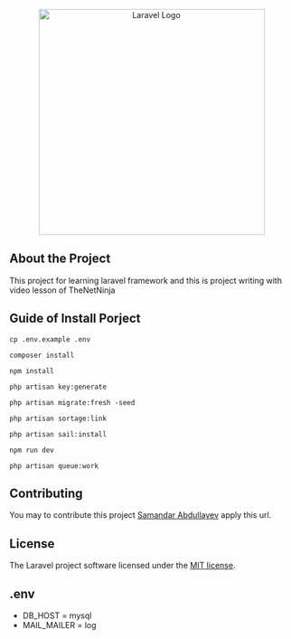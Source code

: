 <p align="center"><a href="https://laravel.com" target="_blank"><img src="https://raw.githubusercontent.com/laravel/art/master/logo-lockup/5%20SVG/2%20CMYK/1%20Full%20Color/laravel-logolockup-cmyk-red.svg" width="400" alt="Laravel Logo"></a></p>


## About the Project

This project for learning laravel framework and this is project writing with video lesson of TheNetNinja

## Guide of Install Porject


``` 
cp .env.example .env
```
``` 
composer install 
```
``` 
npm install 
```
``` 
php artisan key:generate
```
``` 
php artisan migrate:fresh -seed
```
``` 
php artisan sortage:link
```
``` 
php artisan sail:install
```
``` 
npm run dev
```
``` 
php artisan queue:work
```

## Contributing
You may to contribute this project [Samandar Abdullayev](https://github.com/xkas01/pizzahouse) apply this url.

## License

The Laravel project software licensed under the [MIT license](https://opensource.org/licenses/MIT).

## .env
- DB_HOST = mysql
- MAIL_MAILER = log
